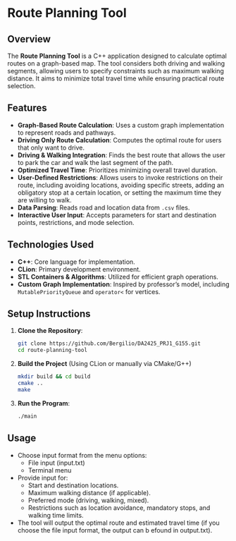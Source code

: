 # Route Planning Tool

## Overview
The **Route Planning Tool** is a C++ application designed to calculate optimal routes on a graph-based map. The tool considers both driving and walking segments, allowing users to specify constraints such as maximum walking distance. It aims to minimize total travel time while ensuring practical route selection.

## Features
- **Graph-Based Route Calculation**: Uses a custom graph implementation to represent roads and pathways.
- **Driving Only Route Calculation**: Computes the optimal route for users that only want to drive.
- **Driving & Walking Integration**: Finds the best route that allows the user to park the car and walk the last segment of the path.
- **Optimized Travel Time**: Prioritizes minimizing overall travel duration.
- **User-Defined Restrictions**: Allows users to invoke restrictions on their route, including avoiding locations, avoiding specific streets, adding an obligatory stop at a certain location, or setting the maximum time they are willing to walk.
- **Data Parsing**: Reads road and location data from `.csv` files.
- **Interactive User Input**: Accepts parameters for start and destination points, restrictions, and mode selection.

## Technologies Used
- **C++**: Core language for implementation.
- **CLion**: Primary development environment.
- **STL Containers & Algorithms**: Utilized for efficient graph operations.
- **Custom Graph Implementation**: Inspired by professor’s model, including `MutablePriorityQueue` and `operator<` for vertices.

## Setup Instructions
1. **Clone the Repository**:
   ```sh
   git clone https://github.com/Bergilio/DA2425_PRJ1_G155.git
   cd route-planning-tool
   ```
2. **Build the Project** (Using CLion or manually via CMake/G++)
   ```sh
   mkdir build && cd build
   cmake ..
   make
   ```
3. **Run the Program**:
   ```sh
   ./main
   ```

## Usage
- Choose input format from the menu options:
  - File input (input.txt)
  - Terminal menu
- Provide input for:
  - Start and destination locations.
  - Maximum walking distance (if applicable).
  - Preferred mode (driving, walking, mixed).
  - Restrictions such as location avoidance, mandatory stops, and walking time limits.
- The tool will output the optimal route and estimated travel time (if you choose the file input format, the output can b efound in output.txt).


